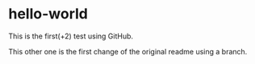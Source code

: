 # hello-world
This is the first(+2) test using GitHub.

This other one is the first change of the original readme using a branch.
